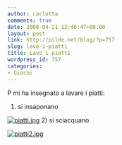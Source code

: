 ```yaml
---
author: carlotta
comments: true
date: 2008-04-21 12:46:47+00:00
layout: post
link: http://pilde.net/blog/?p=757
slug: lavo-i-piatti
title: Lavo i piatti
wordpress_id: 757
categories:
- Giochi
---
```


P mi ha insegnato a lavare i piatti:
1) si insaponano

[![piatti.jpg](http://pilde.net/blog/wp-content/uploads/2008/04/piatti.jpg)](http://pilde.net/blog/wp-content/uploads/2008/04/piatti.jpg)
2) si sciacquano

[![piatti2.jpg](http://pilde.net/blog/wp-content/uploads/2008/04/piatti2.jpg)](http://pilde.net/blog/wp-content/uploads/2008/04/piatti2.jpg)

